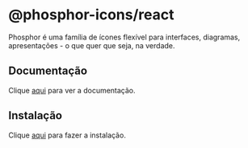 # @phosphor-icons/react

Phosphor é uma família de ícones flexível para interfaces, diagramas, apresentações - o que quer que seja, na verdade.

## Documentação

Clique [aqui](https://github.com/phosphor-icons/react) para ver a documentação.

## Instalação

Clique [aqui](https://www.npmjs.com/package/@phosphor-icons/react) para fazer a instalação.